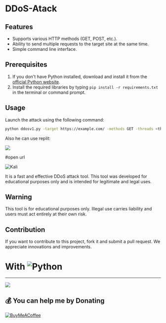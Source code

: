 # DDoS-Atack

## Features
- Supports various HTTP methods (GET, POST, etc.).
- Ability to send multiple requests to the target site at the same time.
- Simple command line interface.

## Prerequisites

1. If you don't have Python installed, download and install it from the [official Python website](https://www.python.org/downloads/).
2. Install the required libraries by typing `pip install -r requirements.txt` in the terminal or command prompt.

## Usage

Launch the attack using the following command:

```bash
python ddosv1.py -target https://example.com/ -methods GET -threads <threads>
```

Also he can use replit:
<p align="left"><a href="https://replit.com/@omicr0n/ddospy"><img src="https://skillicons.dev/icons?i=replit"></a></p> 
#open url

![Kali](https://i.imgur.com/wqxvFjq.png)

It is a fast and effective DDoS attack tool. This tool was developed for educational purposes only and is intended for legitimate and legal uses.

## Warning
This tool is for educational purposes only. Illegal use carries liability and users must act entirely at their own risk.

## Contribution
If you want to contribute to this project, fork it and submit a pull request. We appreciate innovations and improvements.

# With ![Python](https://img.shields.io/badge/python-3670A0?style=for-the-badge&logo=python&logoColor=ffdd54)

---
[![](https://visitcount.itsvg.in/api?id=omicr0nn&icon=3&color=0)](https://visitcount.itsvg.in)

  ## 💰 You can help me by Donating
  [![BuyMeACoffee](https://img.shields.io/badge/Buy%20Me%20a%20Coffee-ffdd00?style=for-the-badge&logo=buy-me-a-coffee&logoColor=black)](https://www.buymeacoffee.com/omicr0n) 
